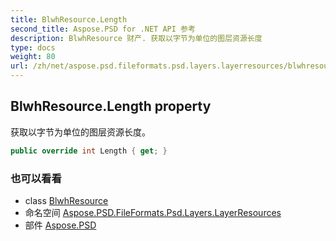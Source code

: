 ```yaml
---
title: BlwhResource.Length
second_title: Aspose.PSD for .NET API 参考
description: BlwhResource 财产. 获取以字节为单位的图层资源长度
type: docs
weight: 80
url: /zh/net/aspose.psd.fileformats.psd.layers.layerresources/blwhresource/length/
---
```

## BlwhResource.Length property

获取以字节为单位的图层资源长度。

```csharp
public override int Length { get; }
```

### 也可以看看

* class [BlwhResource](../)
* 命名空间 [Aspose.PSD.FileFormats.Psd.Layers.LayerResources](../../blwhresource/)
* 部件 [Aspose.PSD](../../../)


